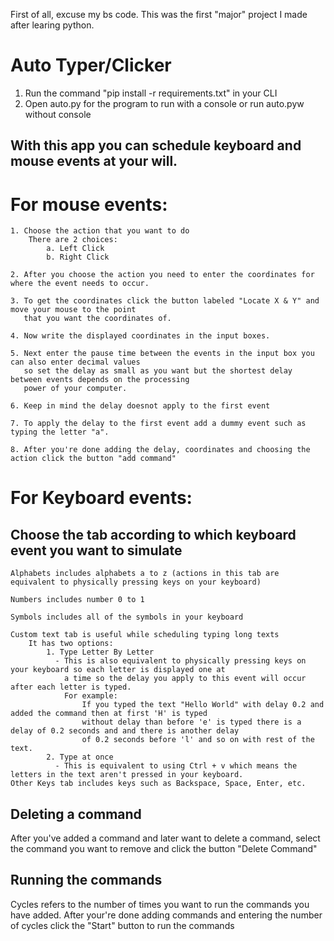 First of all, excuse my bs code. This was the first "major" project I made after learing python.


# Auto Typer/Clicker

1. Run the command "pip install -r requirements.txt" in your CLI
2. Open auto.py for the program to run with a console or run auto.pyw without console

## With this app you can schedule keyboard and mouse events at your will.
# For mouse events:<br>
    1. Choose the action that you want to do
        There are 2 choices:
            a. Left Click
            b. Right Click
            
    2. After you choose the action you need to enter the coordinates for where the event needs to occur.
    
    3. To get the coordinates click the button labeled "Locate X & Y" and move your mouse to the point
       that you want the coordinates of.
       
    4. Now write the displayed coordinates in the input boxes.
    
    5. Next enter the pause time between the events in the input box you can also enter decimal values 
       so set the delay as small as you want but the shortest delay between events depends on the processing 
       power of your computer.
       
    6. Keep in mind the delay doesnot apply to the first event
    
    7. To apply the delay to the first event add a dummy event such as typing the letter "a".
    
    8. After you're done adding the delay, coordinates and choosing the action click the button "add command"
# For Keyboard events:<br>
## Choose the tab according to which keyboard event you want to simulate

    Alphabets includes alphabets a to z (actions in this tab are equivalent to physically pressing keys on your keyboard)
    
    Numbers includes number 0 to 1
    
    Symbols includes all of the symbols in your keyboard
    
    Custom text tab is useful while scheduling typing long texts
        It has two options:
            1. Type Letter By Letter
              - This is also equivalent to physically pressing keys on your keyboard so each letter is displayed one at 
                a time so the delay you apply to this event will occur after each letter is typed.
                For example:
                    If you typed the text "Hello World" with delay 0.2 and added the command then at first 'H' is typed 
                    without delay than before 'e' is typed there is a delay of 0.2 seconds and and there is another delay
                    of 0.2 seconds before 'l' and so on with rest of the text.
            2. Type at once
              - This is equivalent to using Ctrl + v which means the letters in the text aren't pressed in your keyboard.
    Other Keys tab includes keys such as Backspace, Space, Enter, etc.
## Deleting a command
After you've added a command and later want to delete a command, select the command you want to remove and click
the button "Delete Command"
 ## Running the commands
 Cycles refers to the number of times you want to run the commands you have added.
 After your're done adding commands and entering the number of cycles click the "Start" button to run the commands
 
